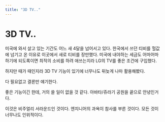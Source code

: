 ```yaml
---
title: "3D TV.."
---
```

# 3D TV..


미국에 와서 살고 있는 기간도 어느 새 4달을 넘어서고 있다. 한국에서 쓰던 티비를 헐값에 넘기고 온 이유로 이곳에서 새로 티비를 장만했다. 미국에 내야하는 세금도 어마어마하기에 되도록이면 최적의 소비를 하려 애쓰는지라 LG의 TV를 좋은 조건에 구입했다.




하지만 때가 때인지라 3D TV 기능이 있기에 너무나도 뒤늦게 나마 활용해봤다.




다 필요없고 결론만 얘기한다.




좋은 기능이긴 한데, 거의 쓸 일이 없을 것 같다. 아바타/쥬라기 공원을 끝으로 안녕인거다.




이것은 비주얼리 서라운드인 것이다. 엔지니어의 과욕이 참사를 부른 것이다. 모든 것이 너무나도 인위적이다.








